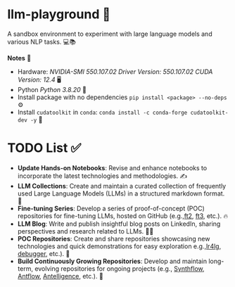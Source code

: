# llm-playground 🤖

A sandbox environment to experiment with large language models and various NLP tasks. 💻📚

**Notes** 📝

- Hardware: *NVIDIA-SMI 550.107.02             Driver Version: 550.107.02     CUDA Version: 12.4* 🖥️
- Python *Python 3.8.20* 🐍
- Install package with no dependencies `pip install <package> --no-deps` ⚙️
- Install `cudatoolkit` in `conda`: `conda install -c conda-forge cudatoolkit-dev -y` 🔧

# TODO List ✅

- **Update Hands-on Notebooks**: Revise and enhance notebooks to incorporate the latest technologies and methodologies. ✍️
- **LLM Collections**: Create and maintain a curated collection of frequently used Large Language Models (LLMs) in a structured markdown format. 📑
- **Fine-tuning Series**: Develop a series of proof-of-concept (POC) repositories for fine-tuning LLMs, hosted on GitHub (e.g.,[ft2](https://github.com/locchh/ft2), [ft3](https://github.com/locchh/ft3), etc.). 🔥
- **LLM Blog**: Write and publish insightful blog posts on LinkedIn, sharing perspectives and research related to LLMs. 📝🌐
- **POC Repositories**: Create and share repositories showcasing new technologies and quick demonstrations for easy exploration e.g.,[lr4lg](https://github.com/locchh/lr4lg), [debugger](https://github.com/locchh/debugger), etc.). 📂
- **Build Continuously Growing Repositories**: Develop and maintain long-term, evolving repositories for ongoing projects (e.g., [Synthflow](https://github.com/locchh/synthflow), [Antflow](https://github.com/locchh/antflow), [Antelligence](https://github.com/locchh/antelligence), etc.). 🔄

